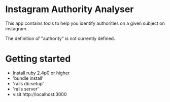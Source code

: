# Instagram Authority Analyser

This app contains tools to help you identify authorities on a given subject
on instagram.

The definition of "authority" is not currently defined.

# Getting started

* Install ruby 2.4p0 or higher
* 'bundle install'
* 'rails db:setup'
* 'rails server'
* visit http://localhost:3000
